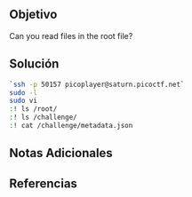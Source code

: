 ## Objetivo
Can you read files in the root file?

## Solución
```bash
`ssh -p 50157 picoplayer@saturn.picoctf.net`
sudo -l
sudo vi
:! ls /root/
:! ls /challenge/
:! cat /challenge/metadata.json
```

## Notas Adicionales


## Referencias

